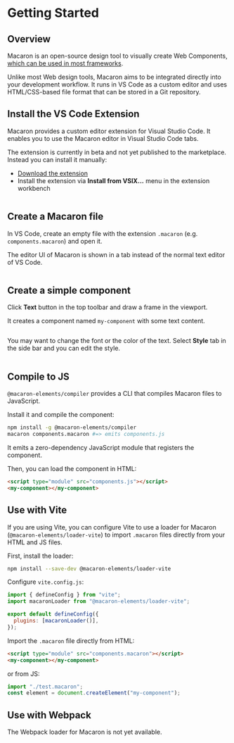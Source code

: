 # Getting Started

## Overview

Macaron is an open-source design tool to visually create Web Components, [which can be used in most frameworks](https://custom-elements-everywhere.com/).

Unlike most Web design tools, Macaron aims to be integrated directly into your development workflow. It runs in VS Code as a custom editor and uses HTML/CSS-based file format that can be stored in a Git repository.

## Install the VS Code Extension

Macaron provides a custom editor extension for Visual Studio Code. It enables you to use the Macaron editor in Visual Studio Code tabs.

The extension is currently in beta and not yet published to the marketplace. Instead you can install it manually:

<!-- TODO: link -->

- <a href="/artifacts/macaron-vscode-extension-0.2.0.vsix" download>Download the extension</a>
- Install the extension via **Install from VSIX...** menu in the extension workbench

<img srcset="./images/install.png 2x" />

## Create a Macaron file

In VS Code, create an empty file with the extension `.macaron` (e.g. `components.macaron`) and open it.

The editor UI of Macaron is shown in a tab instead of the normal text editor of VS Code.

<img srcset="./images/create-macaron-file.png 2x" />

## Create a simple component

Click **Text** button in the top toolbar and draw a frame in the viewport.

It creates a component named `my-component` with some text content.

<img srcset="./images/create-component.png 2x" />

You may want to change the font or the color of the text. Select **Style** tab in the side bar and you can edit the style.

<img srcset="./images/edit-style.png 2x" />

## Compile to JS

`@macaron-elements/compiler` provides a CLI that compiles Macaron files to JavaScript.

Install it and compile the component:

```bash
npm install -g @macaron-elements/compiler
macaron components.macaron #=> emits components.js
```

It emits a zero-dependency JavaScript module that registers the component.

Then, you can load the component in HTML:

```html
<script type="module" src="components.js"></script>
<my-component></my-component>
```

## Use with Vite

If you are using Vite, you can configure Vite to use a loader for Macaron (`@macaron-elements/loader-vite`) to import `.macaron` files directly from your HTML and JS files.

First, install the loader:

```bash
npm install --save-dev @macaron-elements/loader-vite
```

Configure `vite.config.js`:

```js
import { defineConfig } from "vite";
import macaronLoader from "@macaron-elements/loader-vite";

export default defineConfig({
  plugins: [macaronLoader()],
});
```

Import the `.macaron` file directly from HTML:

```html
<script type="module" src="components.macaron"></script>
<my-component></my-component>
```

or from JS:

```js
import "./test.macaron";
const element = document.createElement("my-component");
```

## Use with Webpack

The Webpack loader for Macaron is not yet available.
